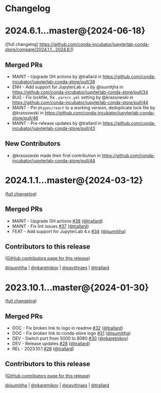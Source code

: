 # Changelog

# 2024.6.1...master@{2024-06-18}

([full changelog] https://github.com/conda-incubator/jupyterlab-conda-store/compare/2024.1.1...2024.6.1)

## Merged PRs

- MAINT - Upgrade GH actions by @trallard in https://github.com/conda-incubator/jupyterlab-conda-store/pull/38
- ENH - Add support for JupyterLab `4.x` by @isumitjha in https://github.com/conda-incubator/jupyterlab-conda-store/pull/34
- BUG - Fix lockfile, fix `.yarnrc.yml` setting by @krassowski in https://github.com/conda-incubator/jupyterlab-conda-store/pull/44
- MAINT - Pin `@types/react` to a working version, deduplicate lock file by @krassowski in https://github.com/conda-incubator/jupyterlab-conda-store/pull/46
- MAINT - Pre-release updates by @trallard in https://github.com/conda-incubator/jupyterlab-conda-store/pull/43

## New Contributors

- @krassowski made their first contribution in https://github.com/conda-incubator/jupyterlab-conda-store/pull/44

# 2024.1.1...master@{2024-03-12}

([full changelog](https://github.com/conda-incubator/jupyterlab-conda-store/compare/2024.1.1...9f72cd9f16c8c091a80964d635ce5327909c2949))

## Merged PRs

- MAINT - Upgrade GH actions [#38](https://github.com/conda-incubator/jupyterlab-conda-store/pull/38) ([@trallard](https://github.com/trallard))
- MAINT - Fix lint issues [#37](https://github.com/conda-incubator/jupyterlab-conda-store/pull/37) ([@trallard](https://github.com/trallard))
- FEAT - Add support for JupyterLab 4.x [#34](https://github.com/conda-incubator/jupyterlab-conda-store/pull/34) ([@isumitjha](https://github.com/isumitjha))

## Contributors to this release

([GitHub contributors page for this release](https://github.com/conda-incubator/jupyterlab-conda-store/graphs/contributors?from=2024-01-30&to=2024-03-12&type=c))

[@isumitjha](https://github.com/search?q=repo%3Aconda-incubator%2Fjupyterlab-conda-store+involves%3Aisumitjha+updated%3A2024-01-30..2024-03-12&type=Issues) | [@nkaretnikov](https://github.com/search?q=repo%3Aconda-incubator%2Fjupyterlab-conda-store+involves%3Ankaretnikov+updated%3A2024-01-30..2024-03-12&type=Issues) | [@pavithraes](https://github.com/search?q=repo%3Aconda-incubator%2Fjupyterlab-conda-store+involves%3Apavithraes+updated%3A2024-01-30..2024-03-12&type=Issues) | [@trallard](https://github.com/search?q=repo%3Aconda-incubator%2Fjupyterlab-conda-store+involves%3Atrallard+updated%3A2024-01-30..2024-03-12&type=Issues)

# 2023.10.1...master@{2024-01-30}

([full changelog](https://github.com/conda-incubator/jupyterlab-conda-store/compare/2023.10.1...300c9840407e60205f50954983a7e7fff7a82ce0))

## Merged PRs

- DOC - Fix broken link to logo in readme [#32](https://github.com/conda-incubator/jupyterlab-conda-store/pull/32) ([@trallard](https://github.com/trallard))
- DOC - Fix broken link to conda-store logo [#31](https://github.com/conda-incubator/jupyterlab-conda-store/pull/31) ([@isumitjha](https://github.com/isumitjha))
- DEV - Switch port from 5000 to 8080 [#30](https://github.com/conda-incubator/jupyterlab-conda-store/pull/30) ([@nkaretnikov](https://github.com/nkaretnikov))
- DEV - Release updates [#28](https://github.com/conda-incubator/jupyterlab-conda-store/pull/28) ([@trallard](https://github.com/trallard))
- REL - 2023.10.1 [#26](https://github.com/conda-incubator/jupyterlab-conda-store/pull/26) ([@trallard](https://github.com/trallard))

## Contributors to this release

([GitHub contributors page for this release](https://github.com/conda-incubator/jupyterlab-conda-store/graphs/contributors?from=2023-10-19&to=2024-01-30&type=c))

[@isumitjha](https://github.com/search?q=repo%3Aconda-incubator%2Fjupyterlab-conda-store+involves%3Aisumitjha+updated%3A2023-10-19..2024-01-30&type=Issues) | [@nkaretnikov](https://github.com/search?q=repo%3Aconda-incubator%2Fjupyterlab-conda-store+involves%3Ankaretnikov+updated%3A2023-10-19..2024-01-30&type=Issues) | [@pavithraes](https://github.com/search?q=repo%3Aconda-incubator%2Fjupyterlab-conda-store+involves%3Apavithraes+updated%3A2023-10-19..2024-01-30&type=Issues) | [@trallard](https://github.com/search?q=repo%3Aconda-incubator%2Fjupyterlab-conda-store+involves%3Atrallard+updated%3A2023-10-19..2024-01-30&type=Issues)
